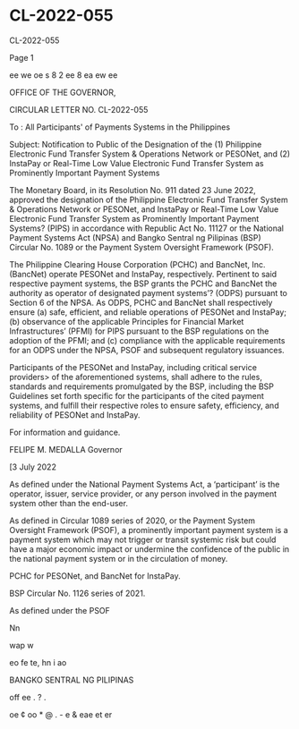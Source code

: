 # CL-2022-055

CL-2022-055

Page 1

ee we oe s 8 2 ee 8 ea ew ee

OFFICE OF THE GOVERNOR,

CIRCULAR LETTER NO. CL-2022-055

To : All Participants' of Payments Systems in the Philippines

Subject: Notification to Public of the Designation of the (1) Philippine Electronic Fund Transfer System & Operations Network or PESONet, and (2) InstaPay or Real-Time Low Value Electronic Fund Transfer System as Prominently Important Payment Systems

The Monetary Board, in its Resolution No. 911 dated 23 June 2022, approved the designation of the Philippine Electronic Fund Transfer System & Operations Network or PESONet, and InstaPay or Real-Time Low Value Electronic Fund Transfer System as Prominently Important Payment Systems? (PIPS) in accordance with Republic Act No. 11127 or the National Payment Systems Act (NPSA) and Bangko Sentral ng Pilipinas (BSP) Circular No. 1089 or the Payment System Oversight Framework (PSOF).

The Philippine Clearing House Corporation (PCHC) and BancNet, Inc. (BancNet) operate PESONet and InstaPay, respectively. Pertinent to said respective payment systems, the BSP grants the PCHC and BancNet the authority as operator of designated payment systems’? (ODPS) pursuant to Section 6 of the NPSA. As ODPS, PCHC and BancNet shall respectively ensure (a) safe, efficient, and reliable operations of PESONet and InstaPay; (b) observance of the applicable Principles for Financial Market Infrastructures’ (PFMI) for PIPS pursuant to the BSP regulations on the adoption of the PFMI; and (c) compliance with the applicable requirements for an ODPS under the NPSA, PSOF and subsequent regulatory issuances.

Participants of the PESONet and InstaPay, including critical service providers> of the aforementioned systems, shall adhere to the rules, standards and requirements promulgated by the BSP, including the BSP Guidelines set forth specific for the participants of the cited payment systems, and fulfill their respective roles to ensure safety, efficiency, and reliability of PESONet and InstaPay.

For information and guidance.

FELIPE M. MEDALLA Governor

[3 July 2022

As defined under the National Payment Systems Act, a ‘participant’ is the operator, issuer, service provider, or any person involved in the payment system other than the end-user.

As defined in Circular 1089 series of 2020, or the Payment System Oversight Framework (PSOF), a prominently important payment system is a payment system which may not trigger or transit systemic risk but could have a major economic impact or undermine the confidence of the public in the national payment system or in the circulation of money.

PCHC for PESONet, and BancNet for InstaPay.

BSP Circular No. 1126 series of 2021.

As defined under the PSOF

Nn

wap w

eo fe te, hn i ao

BANGKO SENTRAL NG PILIPINAS

off ee . ? .

oe ¢ oo * @ . - e & eae et er